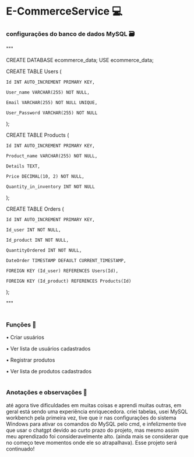 ﻿# E-CommerceService 💻


### configurações do banco de dados MySQL 🗃
"""

CREATE DATABASE ecommerce_data;
USE ecommerce_data;

CREATE TABLE Users (

    Id INT AUTO_INCREMENT PRIMARY KEY,
    
    User_name VARCHAR(255) NOT NULL,
    
    Email VARCHAR(255) NOT NULL UNIQUE,
    
    User_Password VARCHAR(255) NOT NULL
    
);

CREATE TABLE Products (

    Id INT AUTO_INCREMENT PRIMARY KEY,
    
    Product_name VARCHAR(255) NOT NULL,
    
    Details TEXT,
    
    Price DECIMAL(10, 2) NOT NULL,
    
    Quantity_in_inventory INT NOT NULL
    
);

CREATE TABLE Orders (

    Id INT AUTO_INCREMENT PRIMARY KEY,
    
    Id_user INT NOT NULL,
    
    Id_product INT NOT NULL,
    
    QuantityOrdered INT NOT NULL,
    
    DateOrder TIMESTAMP DEFAULT CURRENT_TIMESTAMP,
    
    FOREIGN KEY (Id_user) REFERENCES Users(Id),
    
    FOREIGN KEY (Id_product) REFERENCES Products(Id)
    
);

"""
#
### Funções 🧾
 • Criar usuários

 • Ver lista de usuários cadastrados 

 • Registrar produtos 

 • Ver lista de produtos cadastrados 

#
### Anotações e observações 🚀

até agora tive dificuldades em muitas coisas e aprendi muitas outras, em geral está sendo uma experiência enriquecedora.
criei tabelas, usei MySQL workbench pela primeira vez, tive que ir nas configurações do sistema Windows para ativar os comandos do MySQL pelo cmd, e infelizmente tive que usar o chatgpt devido ao curto prazo do projeto, mas mesmo assim meu aprendizado foi consideravelmente alto. (ainda mais se considerar que no começo teve momentos onde ele so atrapalhava). Esse projeto será continuado!
